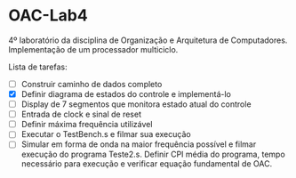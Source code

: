 # OAC-Lab4
4º laboratório da disciplina de Organização e Arquitetura de Computadores. Implementação de um processador multiciclo.

Lista de tarefas:
- [ ] Construir caminho de dados completo
- [x] Definir diagrama de estados do controle e implementá-lo
- [ ] Display de 7 segmentos que monitora estado atual do controle
- [ ] Entrada de clock e sinal de reset 
- [ ] Definir máxima frequência utilizável
- [ ] Executar o TestBench.s e filmar sua execução
- [ ] Simular em forma de onda na maior frequência possível e filmar execução do programa Teste2.s. Definir CPI média do programa, tempo necessário para execução e verificar equação fundamental de OAC.